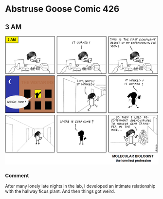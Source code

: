 # Abstruse Goose Comic 426
## 3 AM

![image](comics/hello_yes_this_is_ficus.png)
### Comment
After many lonely late nights in the lab, I developed an intimate relationship with the hallway ficus plant. And then things got weird.
